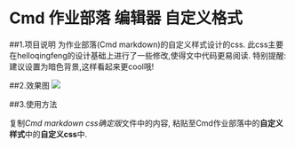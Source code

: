 # Cmd 作业部落 编辑器 自定义格式
##1.项目说明
 为作业部落(Cmd markdown)的自定义样式设计的css.
 此css主要在helloqingfeng的设计基础上进行了一些修改,使得文中代码更易阅读.
特别提醒:建议设置为暗色背景,这样看起来更cool哦!

##2.效果图
![ ](https://github.com/shawshanks/Cmd_markdown_css/blob/master/Cmd%20markdown%20%E6%9C%80%E7%BB%88%E6%95%88%E6%9E%9C%E5%9B%BE1.png)

##3.使用方法
 
 复制*Cmd markdown css确定版*文件中的内容, 粘贴至Cmd作业部落中的**自定义样式**中的**自定义css**中.
